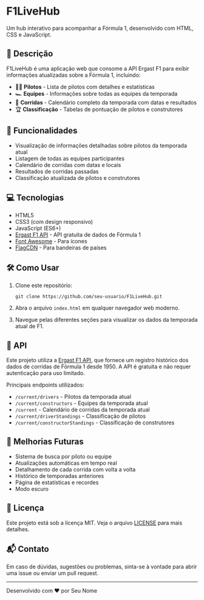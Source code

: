 # F1LiveHub

Um hub interativo para acompanhar a Fórmula 1, desenvolvido com HTML, CSS e JavaScript.

## 📝 Descrição

F1LiveHub é uma aplicação web que consome a API Ergast F1 para exibir informações atualizadas sobre a Fórmula 1, incluindo:

- 👨‍🏎️ **Pilotos** - Lista de pilotos com detalhes e estatísticas
- 🏎️ **Equipes** - Informações sobre todas as equipes da temporada
- 🏁 **Corridas** - Calendário completo da temporada com datas e resultados
- 🏆 **Classificação** - Tabelas de pontuação de pilotos e construtores

## 🚀 Funcionalidades

- Visualização de informações detalhadas sobre pilotos da temporada atual
- Listagem de todas as equipes participantes
- Calendário de corridas com datas e locais
- Resultados de corridas passadas
- Classificação atualizada de pilotos e construtores

## 💻 Tecnologias

- HTML5
- CSS3 (com design responsivo)
- JavaScript (ES6+)
- [Ergast F1 API](http://ergast.com/mrd/) - API gratuita de dados de Fórmula 1
- [Font Awesome](https://fontawesome.com/) - Para ícones
- [FlagCDN](https://flagcdn.com/) - Para bandeiras de países

## 🛠️ Como Usar

1. Clone este repositório:
   ```
   git clone https://github.com/seu-usuario/F1LiveHub.git
   ```

2. Abra o arquivo `index.html` em qualquer navegador web moderno.

3. Navegue pelas diferentes seções para visualizar os dados da temporada atual de F1.

## 📡 API

Este projeto utiliza a [Ergast F1 API](http://ergast.com/mrd/), que fornece um registro histórico dos dados de corridas de Fórmula 1 desde 1950. A API é gratuita e não requer autenticação para uso limitado.

Principais endpoints utilizados:

- `/current/drivers` - Pilotos da temporada atual
- `/current/constructors` - Equipes da temporada atual
- `/current` - Calendário de corridas da temporada atual
- `/current/driverStandings` - Classificação de pilotos
- `/current/constructorStandings` - Classificação de construtores

## 🚧 Melhorias Futuras

- Sistema de busca por piloto ou equipe
- Atualizações automáticas em tempo real
- Detalhamento de cada corrida com volta a volta
- Histórico de temporadas anteriores
- Página de estatísticas e recordes
- Modo escuro

## 📄 Licença

Este projeto está sob a licença MIT. Veja o arquivo [LICENSE](LICENSE) para mais detalhes.

## 📬 Contato

Em caso de dúvidas, sugestões ou problemas, sinta-se à vontade para abrir uma issue ou enviar um pull request.

---

Desenvolvido com ❤️ por Seu Nome
